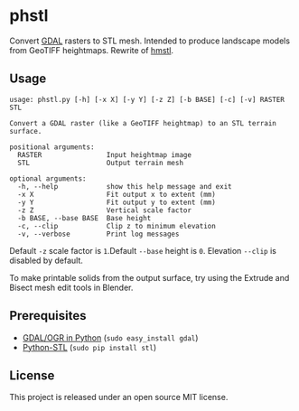 # phstl

Convert [GDAL](http://www.gdal.org/) rasters to STL mesh. Intended to produce landscape models from GeoTIFF heightmaps. Rewrite of [hmstl](https://github.com/anoved/hmstl).

## Usage

    usage: phstl.py [-h] [-x X] [-y Y] [-z Z] [-b BASE] [-c] [-v] RASTER STL
    
    Convert a GDAL raster (like a GeoTIFF heightmap) to an STL terrain surface.
    
    positional arguments:
      RASTER                Input heightmap image
      STL                   Output terrain mesh
    
    optional arguments:
      -h, --help            show this help message and exit
      -x X                  Fit output x to extent (mm)
      -y Y                  Fit output y to extent (mm)
      -z Z                  Vertical scale factor
      -b BASE, --base BASE  Base height
      -c, --clip            Clip z to minimum elevation
      -v, --verbose         Print log messages

Default `-z` scale factor is `1`.Default `--base` height is `0`. Elevation `--clip` is disabled by default.

To make printable solids from the output surface, try using the Extrude and Bisect mesh edit tools in Blender.

## Prerequisites

- [GDAL/OGR in Python](http://trac.osgeo.org/gdal/wiki/GdalOgrInPython) (`sudo easy_install gdal`)
- [Python-STL](https://github.com/apparentlymart/python-stl) (`sudo pip install stl`)

## License

This project is released under an open source MIT license.
